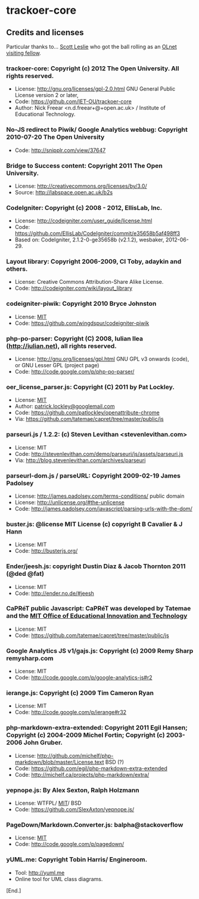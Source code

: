 # trackoer-core
## Credits and licenses


Particular thanks to... [Scott Leslie][leslie-blog] who got the ball rolling as an [OLnet visiting fellow][leslie-olnet].


### trackoer-core: Copyright (c) 2012 The Open University. All rights reserved.
* License: <http://gnu.org/licenses/gpl-2.0.html> GNU General Public License version 2 or later,
* Code: <https://github.com/IET-OU/trackoer-core>
* Author: Nick Freear <n.d.freear+@+open.ac.uk> / Institute of Educational Technology.

### No-JS redirect to Piwik/ Google Analytics webbug: Copyright 2010-07-20 The Open University
* Code: <http://snipplr.com/view/37647>

### Bridge to Success content: Copyright 2011 The Open University.
* License: <http://creativecommons.org/licenses/by/3.0/>
* Source: <http://labspace.open.ac.uk/b2s>

### CodeIgniter: Copyright (c) 2008 - 2012, EllisLab, Inc.
* License: <http://codeigniter.com/user_guide/license.html>
* Code: <https://github.com/EllisLab/CodeIgniter/commit/e35658b5af498ff3>
* Based on: CodeIgniter, 2.1.2-0-ge35658b (v2.1.2), wesbaker, 2012-06-29.

### Layout library: Copyright 2006-2009, CI Toby, adaykin and others.
* License: Creative Commons Attribution-Share Alike License.
* Code: <http://codeigniter.com/wiki/layout_library>

### codeigniter-piwik: Copyright 2010 Bryce Johnston
* License: [MIT][mit]
* Code: <https://github.com/wingdspur/codeigniter-piwik>

### php-po-parser: Copyright (C) 2008, Iulian Ilea (http://iulian.net), all rights reserved.
* License: <http://gnu.org/licenses/gpl.html> GNU GPL v3 onwards (code), or GNU Lesser GPL (project page)
* Code: <http://code.google.com/p/php-po-parser/>

### oer_license_parser.js: Copyright (C) 2011 by Pat Lockley.
* License: [MIT][mit]
* Author: <patrick.lockley@googlemail.com>
* Code: <https://github.com/patlockley/openattribute-chrome>
* Via:  <https://github.com/tatemae/capret/tree/master/public/js>

### parseuri.js / 1.2.2: (c) Steven Levithan <stevenlevithan.com>
* License: MIT
* Code: <http://stevenlevithan.com/demo/parseuri/js/assets/parseuri.js>
* Via:  <http://blog.stevenlevithan.com/archives/parseuri>

### parseurl-dom.js / parseURL: Copyright 2009-02-19 James Padolsey
* License: <http://james.padolsey.com/terms-conditions/> public domain
* License: <http://unlicense.org/#the-unlicense>
* Code: <http://james.padolsey.com/javascript/parsing-urls-with-the-dom/>

### buster.js: @license MIT License (c) copyright B Cavalier & J Hann
* License: MIT
* Code: <http://busterjs.org/>

### Ender/jeesh.js: copyright Dustin Diaz & Jacob Thornton 2011 (@ded @fat)
* License: MIT
* Code: <http://ender.no.de/#jeesh>

### CaPRéT public Javascript: CaPRéT was developed by Tatemae and the [MIT Office of Educational Innovation and Technology](http://oeit.mit.edu)
* License: MIT
* Code: <https://github.com/tatemae/capret/tree/master/public/js>

### Google Analytics JS v1/gajs.js: Copyright (c) 2009 Remy Sharp remysharp.com
* License: MIT
* Code: <http://code.google.com/p/google-analytics-js#r2>

### ierange.js: Copyright (c) 2009 Tim Cameron Ryan
* License: MIT
* Code: <http://code.google.com/p/ierange#r32>

### php-markdown-extra-extended: Copyright 2011 Egil Hansen; Copyright (c) 2004-2009 Michel Fortin; Copyright (c) 2003-2006 John Gruber.
* License: <http://github.com/michelf/php-markdown/blob/master/License.text> BSD (?)
* Code: <https://github.com/egil/php-markdown-extra-extended>
* Code: <http://michelf.ca/projects/php-markdown/extra/>

### yepnope.js: By Alex Sexton, Ralph Holzmann
 * License: WTFPL/ [MIT][mit]/ BSD
 * Code: <https://github.com/SlexAxton/yepnope.js/>

### PageDown/Markdown.Converter.js: balpha@stackoverflow
 * License: [MIT][mit]
 * Code: <http://code.google.com/p/pagedown/>

### yUML.me: Copyright Tobin Harris/ Engineroom.
 * Tool: <http://yuml.me>
 * Online tool for UML class diagrams.


[mit]: http://opensource.org/licenses/mit-license
[leslie-blog]: http://www.edtechpost.ca/wordpress/2010/07/12/olnet-tracking-oer-first-stab/
[leslie-olnet]: http://www.olnet.org/content/scott-leslie

[End.]
